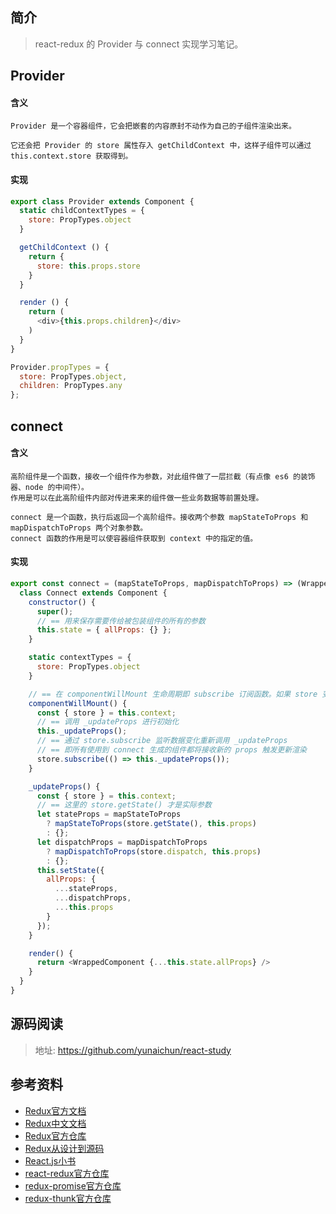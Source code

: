 ## 简介

> react-redux 的 Provider 与 connect 实现学习笔记。

## Provider

#### 含义

```text
Provider 是一个容器组件，它会把嵌套的内容原封不动作为自己的子组件渲染出来。

它还会把 Provider 的 store 属性存入 getChildContext 中，这样子组件可以通过 this.context.store 获取得到。
```

#### 实现

```js
export class Provider extends Component {
  static childContextTypes = {
    store: PropTypes.object
  }

  getChildContext () {
    return {
      store: this.props.store
    }
  }

  render () {
    return (
      <div>{this.props.children}</div>
    )
  }
}

Provider.propTypes = {
  store: PropTypes.object,
  children: PropTypes.any
};
```

## connect

#### 含义

```text
高阶组件是一个函数，接收一个组件作为参数，对此组件做了一层拦截（有点像 es6 的装饰器、node 的中间件）。
作用是可以在此高阶组件内部对传进来来的组件做一些业务数据等前置处理。

connect 是一个函数，执行后返回一个高阶组件。接收两个参数 mapStateToProps 和 mapDispatchToProps 两个对象参数。
connect 函数的作用是可以使容器组件获取到 context 中的指定的值。
```

#### 实现

```js
export const connect = (mapStateToProps, mapDispatchToProps) => (WrappedComponent) => {
  class Connect extends Component {
    constructor() {
      super();
      // == 用来保存需要传给被包装组件的所有的参数
      this.state = { allProps: {} };
    }

    static contextTypes = {
      store: PropTypes.object
    }

    // == 在 componentWillMount 生命周期即 subscribe 订阅函数。如果 store 变化即重新设置当前组件的 state
    componentWillMount() {
      const { store } = this.context;
      // == 调用 _updateProps 进行初始化
      this._updateProps();
      // == 通过 store.subscribe 监听数据变化重新调用 _updateProps
      // == 即所有使用到 connect 生成的组件都将接收新的 props 触发更新渲染
      store.subscribe(() => this._updateProps());
    }

    _updateProps() {
      const { store } = this.context;
      // == 这里的 store.getState() 才是实际参数
      let stateProps = mapStateToProps 
        ? mapStateToProps(store.getState(), this.props)
        : {};
      let dispatchProps = mapDispatchToProps
        ? mapDispatchToProps(store.dispatch, this.props)
        : {};
      this.setState({
        allProps: {
          ...stateProps,
          ...dispatchProps,
          ...this.props
        }
      });
    }

    render() {
      return <WrappedComponent {...this.state.allProps} />
    }
  }
}
```

## 源码阅读

> 地址: https://github.com/yunaichun/react-study

## 参考资料

- [Redux官方文档](https://redux.js.org/introduction/getting-started)
- [Redux中文文档](http://cn.redux.js.org/)
- [Redux官方仓库](https://github.com/reduxjs/redux)
- [Redux从设计到源码](https://tech.meituan.com/2017/07/14/redux-design-code.html)
- [React.js小书](http://huziketang.mangojuice.top/books/react/lesson30)
- [react-redux官方仓库](https://github.com/reduxjs/react-redux)
- [redux-promise官方仓库](https://github.com/redux-utilities/redux-promise)
- [redux-thunk官方仓库](https://github.com/reduxjs/redux-thunk)
